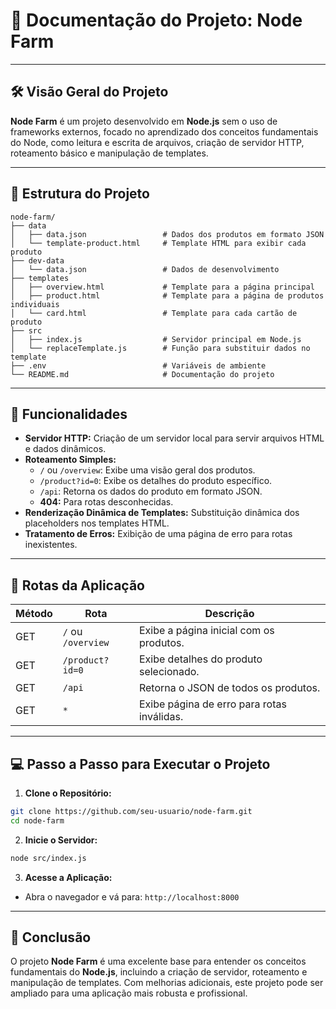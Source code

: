 # 📑 **Documentação do Projeto: Node Farm**

---

## 🛠 **Visão Geral do Projeto**

**Node Farm** é um projeto desenvolvido em **Node.js** sem o uso de frameworks externos, focado no aprendizado dos conceitos fundamentais do Node, como leitura e escrita de arquivos, criação de servidor HTTP, roteamento básico e manipulação de templates.

---

## 📂 **Estrutura do Projeto**

```
node-farm/
├── data
│   ├── data.json                 # Dados dos produtos em formato JSON
│   └── template-product.html     # Template HTML para exibir cada produto
├── dev-data
│   └── data.json                 # Dados de desenvolvimento
├── templates
│   ├── overview.html             # Template para a página principal
│   ├── product.html              # Template para a página de produtos individuais
│   └── card.html                 # Template para cada cartão de produto
├── src
│   ├── index.js                  # Servidor principal em Node.js
│   └── replaceTemplate.js        # Função para substituir dados no template
├── .env                          # Variáveis de ambiente
└── README.md                     # Documentação do projeto
```

---

## 🚀 **Funcionalidades**

- **Servidor HTTP:** Criação de um servidor local para servir arquivos HTML e dados dinâmicos.
- **Roteamento Simples:**
  - `/` ou `/overview`: Exibe uma visão geral dos produtos.
  - `/product?id=0`: Exibe os detalhes do produto específico.
  - `/api`: Retorna os dados do produto em formato JSON.
  - **404:** Para rotas desconhecidas.
- **Renderização Dinâmica de Templates:** Substituição dinâmica dos placeholders nos templates HTML.
- **Tratamento de Erros:** Exibição de uma página de erro para rotas inexistentes.

---

## 🔗 **Rotas da Aplicação**

| Método | Rota               | Descrição                                  |
| ------ | ------------------ | ------------------------------------------ |
| GET    | `/` ou `/overview` | Exibe a página inicial com os produtos.    |
| GET    | `/product?id=0`    | Exibe detalhes do produto selecionado.     |
| GET    | `/api`             | Retorna o JSON de todos os produtos.       |
| GET    | `*`                | Exibe página de erro para rotas inválidas. |

---

## 💻 **Passo a Passo para Executar o Projeto**

1. **Clone o Repositório:**

```bash
git clone https://github.com/seu-usuario/node-farm.git
cd node-farm
```

2. **Inicie o Servidor:**

```bash
node src/index.js
```

3. **Acesse a Aplicação:**

- Abra o navegador e vá para: `http://localhost:8000`

---

## 📌 **Conclusão**

O projeto **Node Farm** é uma excelente base para entender os conceitos fundamentais do **Node.js**, incluindo a criação de servidor, roteamento e manipulação de templates. Com melhorias adicionais, este projeto pode ser ampliado para uma aplicação mais robusta e profissional.
